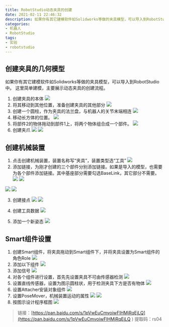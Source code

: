 ```yaml
---
title: RobotStudio动态夹具的创建
date: 2021-02-11 22:46:32
description: 如果你有其它建模软件如Solidworks等做的夹具模型，可以导入到RobotStudio中。这里简单建模，主要展示动态夹具的创建流程。
categories:
- 机器人
- RobotStudio
tags:
- 实验
- robotstudio
---
```


## 创建夹具的几何模型
如果你有其它建模软件如Solidworks等做的夹具模型，可以导入到RobotStudio中。
这里简单建模，主要展示动态夹具的创建流程。
1. 创建夹具的本体
![](https://img-blog.csdnimg.cn/2021021118235246.png?x-oss-process=image/watermark,type_ZmFuZ3poZW5naGVpdGk,shadow_10,text_aHR0cHM6Ly9ibG9nLmNzZG4ubmV0L3dlaXhpbl80NDU0MzQ2Mw==,size_16,color_FFFFFF,t_70)
2. 将其移动到其他位置，准备创建夹具的其他部分
![](https://img-blog.csdnimg.cn/20210211182556601.png?x-oss-process=image/watermark,type_ZmFuZ3poZW5naGVpdGk,shadow_10,text_aHR0cHM6Ly9ibG9nLmNzZG4ubmV0L3dlaXhpbl80NDU0MzQ2Mw==,size_16,color_FFFFFF,t_70)
3. 创建一个圆柱，作为夹具的法兰盘，与机器人的关节末端相连
![](https://img-blog.csdnimg.cn/20210211182711155.png?x-oss-process=image/watermark,type_ZmFuZ3poZW5naGVpdGk,shadow_10,text_aHR0cHM6Ly9ibG9nLmNzZG4ubmV0L3dlaXhpbl80NDU0MzQ2Mw==,size_16,color_FFFFFF,t_70)
4. 移动长方体的位置。
![](https://img-blog.csdnimg.cn/20210211183344368.png?x-oss-process=image/watermark,type_ZmFuZ3poZW5naGVpdGk,shadow_10,text_aHR0cHM6Ly9ibG9nLmNzZG4ubmV0L3dlaXhpbl80NDU0MzQ2Mw==,size_16,color_FFFFFF,t_70)
5. 将部件2的物体拖动到部件1上，将两个物体组合成一个部件。
![](https://img-blog.csdnimg.cn/20210211183417631.png)
6. 创建夹爪
![](https://img-blog.csdnimg.cn/20210211185037224.png?x-oss-process=image/watermark,type_ZmFuZ3poZW5naGVpdGk,shadow_10,text_aHR0cHM6Ly9ibG9nLmNzZG4ubmV0L3dlaXhpbl80NDU0MzQ2Mw==,size_16,color_FFFFFF,t_70)
![](https://img-blog.csdnimg.cn/20210211185210299.png?x-oss-process=image/watermark,type_ZmFuZ3poZW5naGVpdGk,shadow_10,text_aHR0cHM6Ly9ibG9nLmNzZG4ubmV0L3dlaXhpbl80NDU0MzQ2Mw==,size_16,color_FFFFFF,t_70)
## 创建机械装置
1. 点击创建机械装置，装置名称写“夹具”，装置类型选“工具”
![](https://img-blog.csdnimg.cn/20210211185601702.png?x-oss-process=image/watermark,type_ZmFuZ3poZW5naGVpdGk,shadow_10,text_aHR0cHM6Ly9ibG9nLmNzZG4ubmV0L3dlaXhpbl80NDU0MzQ2Mw==,size_16,color_FFFFFF,t_70)
2. 添加链接，为刚才创建的三个部件分别添加链接。如果是导入的模型，也需要为各个部件添加链接。其中基座部分需要勾选BaseLink，其它部分不需要。
![](https://img-blog.csdnimg.cn/2021021118590865.png?x-oss-process=image/watermark,type_ZmFuZ3poZW5naGVpdGk,shadow_10,text_aHR0cHM6Ly9ibG9nLmNzZG4ubmV0L3dlaXhpbl80NDU0MzQ2Mw==,size_16,color_FFFFFF,t_70)
![](https://img-blog.csdnimg.cn/20210211190145202.png?x-oss-process=image/watermark,type_ZmFuZ3poZW5naGVpdGk,shadow_10,text_aHR0cHM6Ly9ibG9nLmNzZG4ubmV0L3dlaXhpbl80NDU0MzQ2Mw==,size_16,color_FFFFFF,t_70)

![](https://img-blog.csdnimg.cn/20210211190132510.png?x-oss-process=image/watermark,type_ZmFuZ3poZW5naGVpdGk,shadow_10,text_aHR0cHM6Ly9ibG9nLmNzZG4ubmV0L3dlaXhpbl80NDU0MzQ2Mw==,size_16,color_FFFFFF,t_70)
![](https://img-blog.csdnimg.cn/20210211190122529.png)

3. 创建接点
![](https://img-blog.csdnimg.cn/20210211190707491.png?x-oss-process=image/watermark,type_ZmFuZ3poZW5naGVpdGk,shadow_10,text_aHR0cHM6Ly9ibG9nLmNzZG4ubmV0L3dlaXhpbl80NDU0MzQ2Mw==,size_16,color_FFFFFF,t_70)
![](https://img-blog.csdnimg.cn/20210211191438163.png?x-oss-process=image/watermark,type_ZmFuZ3poZW5naGVpdGk,shadow_10,text_aHR0cHM6Ly9ibG9nLmNzZG4ubmV0L3dlaXhpbl80NDU0MzQ2Mw==,size_16,color_FFFFFF,t_70)

4. 创建工具数据
![](https://img-blog.csdnimg.cn/20210211191249823.png?x-oss-process=image/watermark,type_ZmFuZ3poZW5naGVpdGk,shadow_10,text_aHR0cHM6Ly9ibG9nLmNzZG4ubmV0L3dlaXhpbl80NDU0MzQ2Mw==,size_16,color_FFFFFF,t_70)
5. 添加一个新姿态
![](https://img-blog.csdnimg.cn/20210211220048957.png?x-oss-process=image/watermark,type_ZmFuZ3poZW5naGVpdGk,shadow_10,text_aHR0cHM6Ly9ibG9nLmNzZG4ubmV0L3dlaXhpbl80NDU0MzQ2Mw==,size_16,color_FFFFFF,t_70)
## Smart组件设置
1. 创建Smart组件，将夹具拖动到Smart组件下，并将夹具设置为Smart组件的角色Role
![](https://img-blog.csdnimg.cn/20210211220910621.png?x-oss-process=image/watermark,type_ZmFuZ3poZW5naGVpdGk,shadow_10,text_aHR0cHM6Ly9ibG9nLmNzZG4ubmV0L3dlaXhpbl80NDU0MzQ2Mw==,size_16,color_FFFFFF,t_70)
2. 添加以下组件
![](https://img-blog.csdnimg.cn/20210211221433525.png?x-oss-process=image/watermark,type_ZmFuZ3poZW5naGVpdGk,shadow_10,text_aHR0cHM6Ly9ibG9nLmNzZG4ubmV0L3dlaXhpbl80NDU0MzQ2Mw==,size_16,color_FFFFFF,t_70)
3. 添加信号
![](https://img-blog.csdnimg.cn/20210211222422794.png?x-oss-process=image/watermark,type_ZmFuZ3poZW5naGVpdGk,shadow_10,text_aHR0cHM6Ly9ibG9nLmNzZG4ubmV0L3dlaXhpbl80NDU0MzQ2Mw==,size_16,color_FFFFFF,t_70)
4. 对各个组件进行设置，首先先设置夹具不可由传感器检测
![](https://img-blog.csdnimg.cn/20210211222651888.png)
5. 设置直线传感器，设置为图示圆柱状，用于检测夹具下方是否有物体
![](https://img-blog.csdnimg.cn/20210211223201571.png?x-oss-process=image/watermark,type_ZmFuZ3poZW5naGVpdGk,shadow_10,text_aHR0cHM6Ly9ibG9nLmNzZG4ubmV0L3dlaXhpbl80NDU0MzQ2Mw==,size_16,color_FFFFFF,t_70)
6. 设置Attacher安装对象组件
![](https://img-blog.csdnimg.cn/20210211223352233.png)
7. 设置PoseMover，机械装置运动的属性
![](https://img-blog.csdnimg.cn/20210211223612946.png)
![](https://img-blog.csdnimg.cn/20210211223631433.png)
8. 按图示设计程序框图
![](https://img-blog.csdnimg.cn/20210211224200115.png?x-oss-process=image/watermark,type_ZmFuZ3poZW5naGVpdGk,shadow_10,text_aHR0cHM6Ly9ibG9nLmNzZG4ubmV0L3dlaXhpbl80NDU0MzQ2Mw==,size_16,color_FFFFFF,t_70)
> 链接：[https://pan.baidu.com/s/1pVwEuCmvoiwFlHMjRqEjLQ](https://pan.baidu.com/s/1pVwEuCmvoiwFlHMjRqEjLQ ) 
> 提取码：rs04 